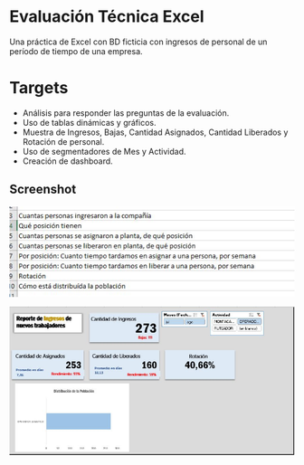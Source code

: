 # Evaluación Técnica Excel

Una práctica de Excel con BD ficticia con ingresos de personal de un período de tiempo de una empresa.

# Targets

* Análisis para responder las preguntas de la evaluación.
* Uso de tablas dinámicas y gráficos.
* Muestra de Ingresos, Bajas, Cantidad Asignados, Cantidad Liberados y Rotación de personal.
* Uso de segmentadores de Mes y Actividad.
* Creación de dashboard.

## Screenshot

![](preguntas.jpg)

![](dashboard.jpg)
